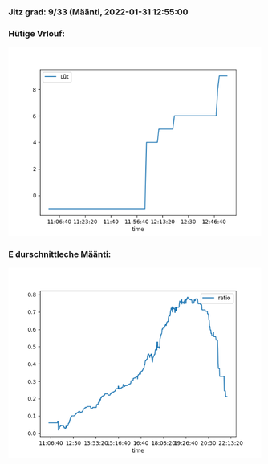 ### Jitz grad: 9/33 (Määnti, 2022-01-31 12:55:00

### Hütige Vrlouf:
![Graph](Today.png)

### E durschnittleche Määnti:
![Graph](Määnti.png)